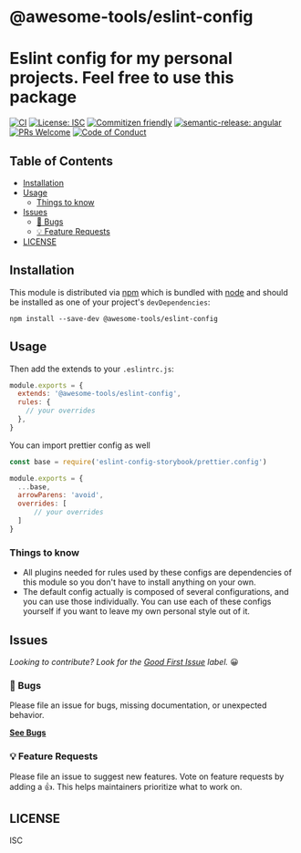 
# @awesome-tools/eslint-config

# Eslint config for my personal projects. Feel free to use this package


[![CI](https://github.com/basantech89/eslint-config/actions/workflows/main.yml/badge.svg)](https://github.com/basantech89/eslint-config/actions/workflows/main.yml)
[![License: ISC](https://img.shields.io/badge/License-ISC-blue.svg)](https://opensource.org/licenses/ISC)
[![Commitizen friendly](https://img.shields.io/badge/commitizen-friendly-brightgreen.svg)](http://commitizen.github.io/cz-cli/)
[![semantic-release: angular](https://img.shields.io/badge/semantic--release-angular-e10079?logo=semantic-release)](https://github.com/semantic-release/semantic-release)
[![PRs Welcome](https://img.shields.io/badge/PRs-welcome-brightgreen.svg?style=flat-square)](http://makeapullrequest.com)
[![Code of Conduct](https://img.shields.io/badge/code-of%20conduct-green.svg)](https://publiclab.org/conduct)

## Table of Contents

- [Installation](#installation)
- [Usage](#usage)
  - [Things to know](#Things-to-know)
- [Issues](#issues)
  - [🐛 Bugs](#-bugs)
  - [💡 Feature Requests](#-feature-requests)
- [LICENSE](#license)

## Installation

This module is distributed via [npm](https://www.npmjs.com/) which is bundled with [node](https://nodejs.org/) and
should be installed as one of your project's `devDependencies`:

```
npm install --save-dev @awesome-tools/eslint-config
```

## Usage

Then add the extends to your `.eslintrc.js`:

```javascript
module.exports = {
  extends: '@awesome-tools/eslint-config',
  rules: {
    // your overrides
  },
}
```

You can import prettier config as well
```javascript
const base = require('eslint-config-storybook/prettier.config')

module.exports = {
  ...base,
  arrowParens: 'avoid',
  overrides: [
      // your overrides
  ]
}

```

### Things to know

- All plugins needed for rules used by these configs are dependencies of this
  module so you don't have to install anything on your own.
- The default config actually is composed of several configurations, and you can
  use those individually. You can use each of these configs yourself if you want
  to leave my own personal style out of it.

## Issues

_Looking to contribute? Look for the [Good First Issue](https://github.com/basantech89/eslint-config/issues?q=is%3Aissue+is%3Aopen+label%3A%22good+first+issue%22)
label._ 😀

### 🐛 Bugs

Please file an issue for bugs, missing documentation, or unexpected behavior.

[**See Bugs**](https://github.com/basantech89/eslint-config/issues)

### 💡 Feature Requests

Please file an issue to suggest new features. Vote on feature requests by adding
a 👍. This helps maintainers prioritize what to work on.


## LICENSE

ISC
